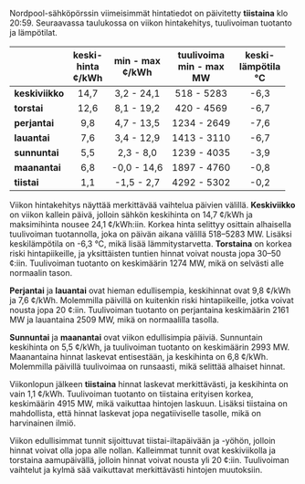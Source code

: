 Nordpool-sähköpörssin viimeisimmät hintatiedot on päivitetty **tiistaina** klo 20:59. Seuraavassa taulukossa on viikon hintakehitys, tuulivoiman tuotanto ja lämpötilat.

|        | keski-<br>hinta<br>¢/kWh | min - max<br>¢/kWh | tuulivoima<br>min - max<br>MW | keski-<br>lämpötila<br>°C |
|:-------------|:----------------:|:----------------:|:-------------:|:-------------:|
| **keskiviikko** | 14,7 | 3,2 - 24,1 | 518 - 5283 | -6,3 |
| **torstai** | 12,6 | 8,1 - 19,2 | 420 - 4569 | -6,7 |
| **perjantai** | 9,8 | 4,7 - 13,5 | 1234 - 2649 | -7,6 |
| **lauantai** | 7,6 | 3,4 - 12,9 | 1413 - 3110 | -6,7 |
| **sunnuntai** | 5,5 | 2,3 - 8,0 | 1239 - 4035 | -3,9 |
| **maanantai** | 6,8 | -0,0 - 14,6 | 1897 - 4760 | -0,8 |
| **tiistai** | 1,1 | -1,5 - 2,7 | 4292 - 5302 | -0,2 |

Viikon hintakehitys näyttää merkittävää vaihtelua päivien välillä. **Keskiviikko** on viikon kallein päivä, jolloin sähkön keskihinta on 14,7 ¢/kWh ja maksimihinta nousee 24,1 ¢/kWh:iin. Korkea hinta selittyy osittain alhaisella tuulivoiman tuotannolla, joka on päivän aikana välillä 518–5283 MW. Lisäksi keskilämpötila on -6,3 °C, mikä lisää lämmitystarvetta. **Torstaina** on korkea riski hintapiikeille, ja yksittäisten tuntien hinnat voivat nousta jopa 30–50 ¢:iin. Tuulivoiman tuotanto on keskimäärin 1274 MW, mikä on selvästi alle normaalin tason.

**Perjantai** ja **lauantai** ovat hieman edullisempia, keskihinnat ovat 9,8 ¢/kWh ja 7,6 ¢/kWh. Molemmilla päivillä on kuitenkin riski hintapiikeille, jotka voivat nousta jopa 20 ¢:iin. Tuulivoiman tuotanto on perjantaina keskimäärin 2161 MW ja lauantaina 2509 MW, mikä on normaalilla tasolla.

**Sunnuntai** ja **maanantai** ovat viikon edullisimpia päiviä. Sunnuntain keskihinta on 5,5 ¢/kWh, ja tuulivoiman tuotanto on keskimäärin 2993 MW. Maanantaina hinnat laskevat entisestään, ja keskihinta on 6,8 ¢/kWh. Molemmilla päivillä tuulivoimaa on runsaasti, mikä selittää alhaiset hinnat.

Viikonlopun jälkeen **tiistaina** hinnat laskevat merkittävästi, ja keskihinta on vain 1,1 ¢/kWh. Tuulivoiman tuotanto on tiistaina erityisen korkea, keskimäärin 4915 MW, mikä vaikuttaa hintojen laskuun. Lisäksi tiistaina on mahdollista, että hinnat laskevat jopa negatiiviselle tasolle, mikä on harvinainen ilmiö.

Viikon edullisimmat tunnit sijoittuvat tiistai-iltapäivään ja -yöhön, jolloin hinnat voivat olla jopa alle nollan. Kalleimmat tunnit ovat keskiviikolla ja torstaina aamupäivällä, jolloin hinnat voivat nousta yli 20 ¢:iin. Tuulivoiman vaihtelut ja kylmä sää vaikuttavat merkittävästi hintojen muutoksiin.